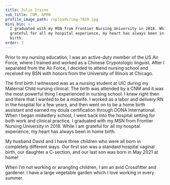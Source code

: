 ```yaml
---
title: Julie Irvine
sub_title: CNM, APRN
profile_image_path: /uploads/img-7820.jpg
mini_bio: >-
  I graduated with my MSN from Frontier Nursing University in 2018. While I am
  grateful for all my hospital experience, my heart has always been in home
  birth.
order: 3
---
```

Prior to my nursing education, I was an active-duty member of the US Air Force, where I trained and worked as a Chinese Crypotologic linguist. After I separated from the Air Force, I decided to attend nursing school and received my BSN with honors from the University of Illinois at Chicago.

The first birth I witnessed was as a nursing student at UIC during my Maternal Child nursing clinical. The birth was attended by a CNM and it was the most powerful thing I experienced in nursing school. I knew right then and there that I wanted to be a midwife. I worked as a labor and delivery RN in the hospital for a few years, and then went on to be a home birth assistant and earned my doula certification through DONA International. When I began midwifery school, I went back into the hospital setting for both work and clinical practice. I graduated with my MSN from Frontier Nursing University in 2018. While I am grateful for all my hospital experience, my heart has always been in home birth.

My husband David and I have three children who were all born in completely different ways. Our first son was a standard hospital vaginal birth, our daughter a C-section, and our last son was born in May 2021 at home!

When I’m not working or wrangling children, I am an avid Crossfitter and gardener. I have a large vegetable garden which I love working in every summer.